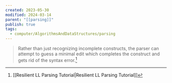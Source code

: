 ```yaml
---
created: 2023-05-30
modified: 2024-03-14
parent: "[[parsing]]"
publish: true
tags:
  - computer/AlgorithmsAndDataStructures/parsing
---
```


> Rather than just recognizing incomplete constructs, the parser can attempt to guess a minimal edit which completes the construct and gets rid of the syntax error.[^1]

[^1]: [[Resilient LL Parsing Tutorial|Resilient LL Parsing Tutorial]]
